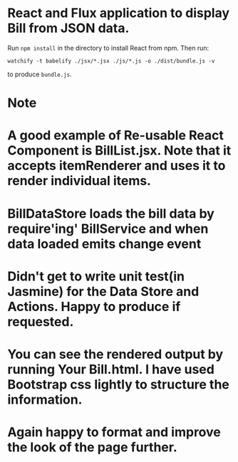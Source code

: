 # React and Flux application to display Bill from JSON data.

Run `npm install` in the directory to install React from npm. Then run:

    watchify -t babelify ./jsx/*.jsx ./js/*.js -o ./dist/bundle.js -v

to produce `bundle.js`.

# Note
# A good example of Re-usable React Component is BillList.jsx. Note that it accepts itemRenderer and uses it to render individual items.
# BillDataStore loads the bill data by require'ing' BillService and when data loaded emits change event
# Didn't get to write unit test(in Jasmine) for the Data Store and Actions. Happy to produce if requested.
# You can see the rendered output by running Your Bill.html. I have used Bootstrap css lightly to structure the information.
# Again happy to format and improve the look of the page further.

